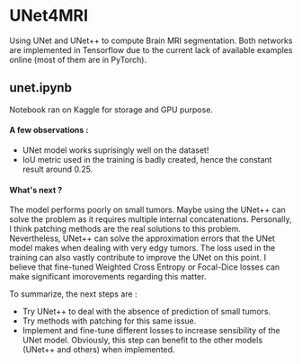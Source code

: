 # UNet4MRI

Using UNet and UNet++ to compute Brain MRI segmentation. Both networks are implemented in Tensorflow due to the current lack of available examples online (most of them are in PyTorch). 

## unet.ipynb

Notebook ran on Kaggle for storage and GPU purpose.

#### A few observations :

* UNet model works suprisingly well on the dataset!
* IoU metric used in the training is badly created, hence the constant result around 0.25.

#### What's next ?

The model performs poorly on small tumors. Maybe using the UNet++ can solve the problem as it requires multiple internal concatenations. Personally, I think patching methods are the real solutions to this problem.
Nevertheless, UNet++ can solve the approximation errors that the UNet model makes when dealing with very edgy tumors. The loss used in the training can also vastly contribute to improve the UNet on this point. 
I believe that fine-tuned Weighted Cross Entropy or Focal-Dice losses can make significant imorovements regarding this matter.

To summarize, the next steps are :

* Try UNet++ to deal with the absence of prediction of small tumors.
* Try methods with patching for this same issue.
* Implement and fine-tune different losses to increase sensibility of the UNet model. Obviously, this step can benefit to the other models (UNet++ and others) when implemented.
